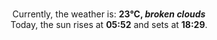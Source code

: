 <p  align="center"><br/>Currently, the weather is: <b> 23°C, <i>broken clouds</i></b></br>Today, the sun rises at <b>05:52</b> and sets at <b>18:29</b>.</p>